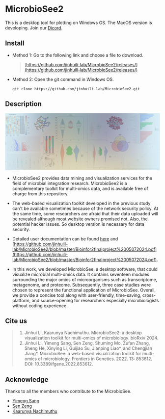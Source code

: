 # MicrobioSee2
This is a desktop tool for plotting on Windows OS. The MacOS version is developing. 
Join our [Dicord](https://discord.gg/RtfskhPt).
## Install
- Method 1: Go to the following link and choose a file to download.
  > [https://github.com/jinhuili-lab/MicrobioSee2/releases/](https://github.com/jinhuili-lab/MicrobioSee2/releases/)
- Method 2: Open the git command in Windows OS.
  ```
  git clone https://github.com/jinhuili-lab/MicrobioSee2.git
  ```
## Description
![MicrobioSee](https://github.com/jinhuili-lab/jinhuili-lab/blob/main/pic01.jpg)
- MicrobioSee2 provides data mining and visualization services for the field of microbial integration research. MicrobioSee2 is a complementary toolkit for multi-omics data, and is available free of charge from this repository.
- The web-based visualization toolkit developed in the previous study can't be available sometimes because of the network security policy. At the same time, some researchers are afraid that their data uploaded will be revealed although most website owners promised not. Also, the potential hacker issues. So desktop version is necessary for data security.


- Detailed user documentation can be found [here](https://microbiosee.github.io) and [https://github.com/jinhuili-lab/MicrobioSee2/blob/master/Bioinfor2finalproject%2005072024.pdf](https://github.com/jinhuili-lab/MicrobioSee2/blob/master/Bioinfor2finalproject%2005072024.pdf).

- In this work, we developed MicrobioSee, a desktop software, that could visualize microbial multi-omics data. It contains seventeen modules surrounding the major omics of microorganisms such as transcriptome, metagenome, and proteome. Subsequently, three case studies were chosen to represent the functional application of MicrobioSee. Overall, we provide a concise tool along with user-friendly, time-saving, cross-platform, and source-opening for researchers especially microbiologists without coding experience.

## Cite us
> 1. Jinhui Li, Kaarunya Nachimuthu. MicrobioSee2:  a desktop visualization toolkit for multi-omics of microbiology. bioRxiv 2024.
> 2. Jinhui Li, Yimeng Sang, Sen Zeng, Shuming Mo, Zufan Zhang, Sheng He, Xinying Li, Guijiao Su, Jianping Liao*, and Chengjian Jiang*. MicrobioSee: a web-based visualization toolkit for multi-omics of microbiology. Frontiers in Genetics. 2022. 13: 853612. DOI: 10.3389/fgene.2022.853612.


## Acknowledge
Thanks to all the members who contribute to the MicrobioSee.
- [Yimeng Sang](https://github.com/wanqiangdehuoguo)
- [Sen Zeng]()
- [Kaarunya Nachimuthu](https://github.com/kaarunyanachimuthu)
